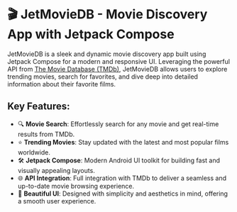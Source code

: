# 🎬 JetMovieDB - Movie Discovery App with Jetpack Compose

JetMovieDB is a sleek and dynamic movie discovery app built using Jetpack Compose for a modern and responsive UI. Leveraging the powerful API from [The Movie Database (TMDb)](https://www.themoviedb.org/), JetMovieDB allows users to explore trending movies, search for favorites, and dive deep into detailed information about their favorite films.

## Key Features:
- 🔍 **Movie Search**: Effortlessly search for any movie and get real-time results from TMDb.
- ⭐ **Trending Movies**: Stay updated with the latest and most popular films worldwide.
- 🛠️ **Jetpack Compose**: Modern Android UI toolkit for building fast and visually appealing layouts.
- 🌐 **API Integration**: Full integration with TMDb to deliver a seamless and up-to-date movie browsing experience.
- 🎨 **Beautiful UI**: Designed with simplicity and aesthetics in mind, offering a smooth user experience.
